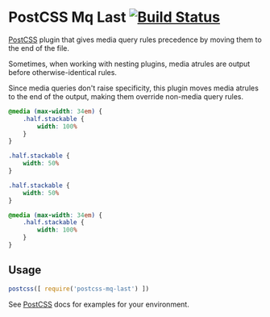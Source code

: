# PostCSS Mq Last [![Build Status][ci-img]][ci]

[PostCSS] plugin that gives media query rules precedence by moving them to the end of the file.

Sometimes, when working with nesting plugins, media atrules are output before otherwise-identical rules.

Since media queries don't raise specificity, this plugin moves media atrules to the end of the output, making them override non-media query rules.

[PostCSS]: https://github.com/postcss/postcss
[ci-img]:  https://travis-ci.org/JGJP/postcss-mq-last.svg
[ci]:      https://travis-ci.org/JGJP/postcss-mq-last

```css
@media (max-width: 34em) {
    .half.stackable {
    	width: 100%
    }
}

.half.stackable {
	width: 50%
}
```

```css
.half.stackable {
	width: 50%
}

@media (max-width: 34em) {
    .half.stackable {
    	width: 100%
    }
}
```

## Usage

```js
postcss([ require('postcss-mq-last') ])
```

See [PostCSS] docs for examples for your environment.
